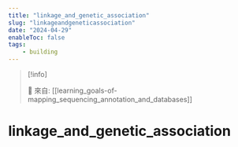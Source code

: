 ```yaml
---
title: "linkage_and_genetic_association"
slug: "linkageandgeneticassociation"
date: "2024-04-29"
enableToc: false
tags:
    - building
---
```


> [!info]
>
> 🌱 來自: [[learning_goals-of-mapping_sequencing_annotation_and_databases]]

# linkage_and_genetic_association


